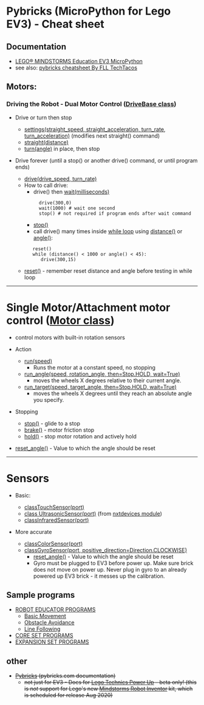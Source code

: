# Pybricks (MicroPython for Lego EV3) - Cheat sheet

## Documentation

  * [LEGO® MINDSTORMS Education EV3 MicroPython](https://pybricks.github.io/ev3-micropython/index.html)
  * see also: [pybricks cheatsheet By FLL TechTacos](https://cheatography.com/flltech2019/cheat-sheets/pybricks-cheatsheet-by-fll-techtacos-sugarland/pdf/)
 
## Motors:

### Driving the Robot - Dual Motor Control ([DriveBase class](https://pybricks.github.io/ev3-micropython/robotics.html))
* Drive or turn then stop
  * [settings(straight_speed, straight_acceleration, turn_rate, turn_acceleration)](https://pybricks.github.io/ev3-micropython/robotics.html#pybricks.robotics.DriveBase.settings) (modifies next straight() command)
  * [straight(distance)](https://pybricks.github.io/ev3-micropython/robotics.html#pybricks.robotics.DriveBase.straight)
  * [turn(angle)](https://pybricks.github.io/ev3-micropython/robotics.html#pybricks.robotics.DriveBase.turn) in place, then stop   
    
* Drive forever (until a stop() or another drive() command, or until program ends)
  * [drive(drive_speed, turn_rate)](https://pybricks.github.io/ev3-micropython/robotics.html#pybricks.robotics.DriveBase.drive)
  * How to call drive:
    * drive() then [wait(milliseconds)](https://pybricks.github.io/ev3-micropython/tools.html?highlight=wait#pybricks.tools.wait)
      ```
        drive(300,0)
        wait(1000) # wait one second
        stop() # not required if program ends after wait command
      ```
     * [stop()](https://pybricks.github.io/ev3-micropython/robotics.html#pybricks.robotics.DriveBase.stop) 
     * call drive() many times inside [while loop](https://pybricks.github.io/ev3-micropython/examples/robot_educator_ultrasonic.html) using [distance()](https://pybricks.github.io/ev3-micropython/robotics.html#pybricks.robotics.DriveBase.distance) or [angle()](https://pybricks.github.io/ev3-micropython/robotics.html#pybricks.robotics.DriveBase.angle):
      ```
         reset()
         while (distance() < 1000 or angle() < 45):
            drive(300,15)
      ```
  * [reset()](https://pybricks.github.io/ev3-micropython/robotics.html#pybricks.robotics.DriveBase.reset) - remember reset distance and angle before testing in while loop  

    
----- 

# Single Motor/Attachment motor control ([Motor class](https://pybricks.github.io/ev3-micropython/ev3devices.html#motors))
* control motors with built-in rotation sensors
* Action
  * [run(speed)](https://pybricks.github.io/ev3-micropython/ev3devices.html#pybricks.ev3devices.Motor.run)
    * Runs the motor at a constant speed, no stopping
  * [run_angle(speed, rotation_angle, then=Stop.HOLD, wait=True)](https://pybricks.github.io/ev3-micropython/ev3devices.html#pybricks.ev3devices.Motor.run_angle)
    * moves the wheels X degrees relative to their current angle.
  * [run_target(speed, target_angle, then=Stop.HOLD, wait=True)](https://pybricks.github.io/ev3-micropython/ev3devices.html#pybricks.ev3devices.Motor.run_target) 
    * moves the wheels X degrees until they reach an absolute angle you specify.       

* Stopping
  * [stop()](https://pybricks.github.io/ev3-micropython/ev3devices.html#pybricks.ev3devices.Motor.stop) - glide to a stop
  * [brake()](https://pybricks.github.io/ev3-micropython/ev3devices.html#pybricks.ev3devices.Motor.brake) - motor friction stop
   * [hold()](https://pybricks.github.io/ev3-micropython/ev3devices.html#pybricks.ev3devices.Motor.hold) - stop motor rotation and actively hold
* [reset_angle()](https://pybricks.github.io/ev3-micropython/ev3devices.html#pybricks.ev3devices.Motor.reset_angle) - Value to which the angle should be reset

----- 

# Sensors

* Basic:
  * [classTouchSensor(port)](https://pybricks.github.io/ev3-micropython/ev3devices.html#pybricks.ev3devices.TouchSensor)
  * [class UltrasonicSensor(port)](https://pybricks.github.io/ev3-micropython/nxtdevices.html#nxt-ultrasonic-sensor) (from [nxtdevices module](https://pybricks.github.io/ev3-micropython/nxtdevices.html))
  * [classInfraredSensor(port)](https://pybricks.github.io/ev3-micropython/ev3devices.html#pybricks.ev3devices.InfraredSensor)

* More accurate
  * [classColorSensor(port)](https://pybricks.github.io/ev3-micropython/ev3devices.html#pybricks.ev3devices.ColorSensor)
  * [classGyroSensor(port, positive_direction=Direction.CLOCKWISE)](https://pybricks.github.io/ev3-micropython/ev3devices.html#pybricks.ev3devices.GyroSensor)
    * [reset_angle()](https://pybricks.github.io/ev3-micropython/ev3devices.html#pybricks.ev3devices.Motor.reset_angle) - Value to which the angle should be reset
    * Gyro must be plugged to EV3 before power up.  Make sure brick does not move on power up.  Never plug in gyro to an already powered up EV3 brick - it messes up the calibration.

## Sample programs

* [ROBOT EDUCATOR PROGRAMS](https://pybricks.github.io/ev3-micropython/index.html)
  * [Basic Movement](https://pybricks.github.io/ev3-micropython/examples/robot_educator_basic.html)
  * [Obstacle Avoidance](https://pybricks.github.io/ev3-micropython/examples/robot_educator_ultrasonic.html)
  * [Line Following](https://pybricks.github.io/ev3-micropython/examples/robot_educator_line.html)
* [CORE SET PROGRAMS](https://pybricks.github.io/ev3-micropython/examples/color_sorter.html)
* [EXPANSION SET PROGRAMS](https://pybricks.github.io/ev3-micropython/examples/elephant.html)
      


## other
* ~~[Pybricks](https://pybricks.github.io/ev3-micropython/index.html) (pybricks.com documentation)~~
  *  ~~not just for EV3 - Docs for [Lego Technics Power Up](https://racingbrick.com/lego-powered-up-summary/) - beta only! (this is *not* support for Lego's new [Mindstorms Robot Inventor](https://www.lego.com/en-us/aboutus/news/2020/june/lego-mindstorms-robot-inventor/) kit, which is scheduled for release Aug 2020)~~
